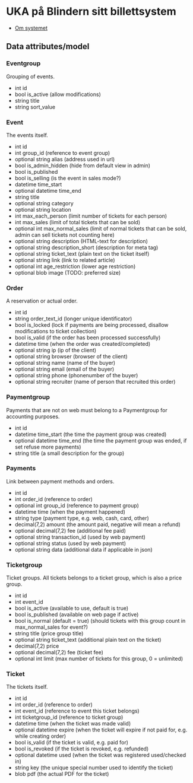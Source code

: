# UKA på Blindern sitt billettsystem

* [Om systemet](om.md)

## Data attributes/model

### Eventgroup
Grouping of events.
* int id
* bool is_active (allow modifications)
* string title
* string sort_value

### Event
The events itself.
* int id
* int group_id (reference to event group)
* optional string alias (address used in url)
* bool is_admin_hidden (hide from default view in admin)
* bool is_published
* bool is_selling (is the event in sales mode?)
* datetime time_start
* optional datetime time_end
* string title
* optional string category
* optional string location
* int max_each_person (limit number of tickets for each person)
* int max_sales (limit of total tickets that can be sold)
* optional int max_normal_sales (limit of normal tickets that can be sold, admin can sell tickets not counting here)
* optional string description (HTML-text for description)
* optional string description_short (description for meta tag)
* optional string ticket_text (plain text on the ticket itself)
* optional string link (link to related article)
* optional int age_restriction (lower age restriction)
* optional blob image (TODO: preferred size)

### Order
A reservation or actual order.
* int id
* string order_text_id (longer unique identificator)
* bool is_locked (lock if payments are being processed, disallow modifications to ticket collection)
* bool is_valid (if the order has been processed successfully)
* datetime time (when the order was created/completed)
* optional string ip (ip of the client)
* optional string browser (browser of the client)
* optional string name (name of the buyer)
* optional string email (email of the buyer)
* optional string phone (phonenumber of the buyer)
* optional string recruiter (name of person that recruited this order)

### Paymentgroup
Payments that are not on web must belong to a Paymentgroup for accounting purposes.
* int id
* datetime time_start (the time the payment group was created)
* optional datetime time_end (the time the payment group was ended, if set refuse more payments)
* string title (a small description for the group)

### Payments
Link between payment methods and orders.
* int id
* int order_id (reference to order)
* optional int group_id (reference to payment group)
* datetime time (when the payment happened)
* string type (payment type, e.g. web, cash, card, other)
* decimal(7,2) amount (the amount paid, negative will mean a refund)
* optional decimal(7,2) fee (additional fee paid)
* optional string transaction_id (used by web payment)
* optional string status (used by web payment)
* optional string data (additional data if applicable in json)

### Ticketgroup
Ticket groups. All tickets belongs to a ticket group, which is also a price group.
* int id
* int event_id
* bool is_active (available to use, default is true)
* bool is_published (available on web page if active)
* bool is_normal (default = true) (should tickets with this group count in max_normal_sales for event?)
* string title (price group title)
* optional string ticket_text (additional plain text on the ticket)
* decimal(7,2) price
* optional decimal(7,2) fee (ticket fee)
* optional int limit (max number of tickets for this group, 0 = unlimited)

### Ticket
The tickets itself.
* int id
* int order_id (reference to order)
* int event_id (reference to event this ticket belongs)
* int ticketgroup_id (reference to ticket group)
* datetime time (when the ticket was made valid)
* optional datetime expire (when the ticket will expire if not paid for, e.g. while creating order)
* bool is_valid (if the ticket is valid, e.g. paid for)
* bool is_revoked (if the ticket is revoked, e.g. refunded)
* optional datetime used (when the ticket was registered used/checked in)
* string key (the unique special number used to identify the ticket)
* blob pdf (the actual PDF for the ticket)
